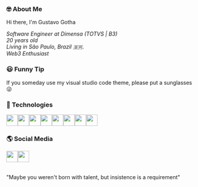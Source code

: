 ### 🤓 About Me

Hi there, I'm Gustavo Gotha

_Software Engineer at Dimensa (TOTVS | B3)_ <br>
_20 years old_ <br>
_Living in São Paulo, Brazil 🇧🇷._ <br>
_Web3 Enthusiast_

### 😃 Funny Tip

If you someday use my visual studio code theme, please put a sunglasses 😜

### 🚀 Technologies

<div style="display: flex;">
<img src="https://seeklogo.com/images/N/nodejs-logo-FBE122E377-seeklogo.com.png" height="30">
<img src="https://upload.wikimedia.org/wikipedia/commons/thumb/a/a7/React-icon.svg/1280px-React-icon.svg.png" height="30">
<img src="https://dashboard.snapcraft.io/site_media/appmedia/2020/03/app_icon_512.png" height="30">
<img src="https://git-scm.com/images/logos/downloads/Git-Icon-1788C.png" height="30" >
<img src="https://www.docker.com/sites/default/files/d8/2019-07/Moby-logo.png" height="30" >
<img src="https://d1.awsstatic.com/asset-repository/products/amazon-rds/1024px-MySQL.ff87215b43fd7292af172e2a5d9b844217262571.png" height="30">
<img src="https://cdn-icons-png.flaticon.com/512/226/226777.png" height="30">
<img src="https://iconape.com/wp-content/png_logo_vector/typescript.png" height="30">
</div>

### 🌎 Social Media

<div style="display: flex;">
<a href="https://www.linkedin.com/in/gustavo-gotha-697656148/" target="_blank"><img height="30" src="https://cdn-icons-png.flaticon.com/512/174/174857.png"></a>
<a href="https://medium.com/@GGotha" target="_blank"><img height="30" src="https://cdn.iconscout.com/icon/free/png-256/medium-52-461817.png" ></a>
</div>

<br>

"Maybe you weren't born with talent, but insistence is a requirement"
